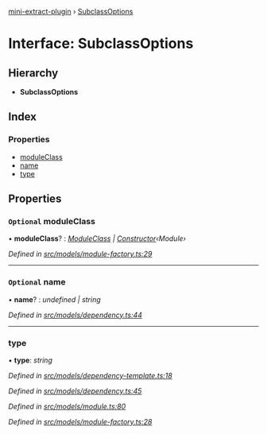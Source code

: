 [mini-extract-plugin](../README.md) › [SubclassOptions](subclassoptions.md)

# Interface: SubclassOptions

## Hierarchy

* **SubclassOptions**

## Index

### Properties

* [moduleClass](subclassoptions.md#optional-moduleclass)
* [name](subclassoptions.md#optional-name)
* [type](subclassoptions.md#type)

## Properties

### `Optional` moduleClass

• **moduleClass**? : *[ModuleClass](../README.md#moduleclass) | [Constructor](../README.md#constructor)‹Module›*

*Defined in [src/models/module-factory.ts:29](https://github.com/JuroOravec/mini-extract-plugin/blob/b97da5f/src/models/module-factory.ts#L29)*

___

### `Optional` name

• **name**? : *undefined | string*

*Defined in [src/models/dependency.ts:44](https://github.com/JuroOravec/mini-extract-plugin/blob/b97da5f/src/models/dependency.ts#L44)*

___

###  type

• **type**: *string*

*Defined in [src/models/dependency-template.ts:18](https://github.com/JuroOravec/mini-extract-plugin/blob/b97da5f/src/models/dependency-template.ts#L18)*

*Defined in [src/models/dependency.ts:45](https://github.com/JuroOravec/mini-extract-plugin/blob/b97da5f/src/models/dependency.ts#L45)*

*Defined in [src/models/module.ts:80](https://github.com/JuroOravec/mini-extract-plugin/blob/b97da5f/src/models/module.ts#L80)*

*Defined in [src/models/module-factory.ts:28](https://github.com/JuroOravec/mini-extract-plugin/blob/b97da5f/src/models/module-factory.ts#L28)*
